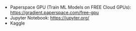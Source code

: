 - Paperspace GPU (Train ML Models on FREE Cloud GPUs): https://gradient.paperspace.com/free-gpu
- Jupyter Notebook: https://jupyter.org/
- Kaggle
